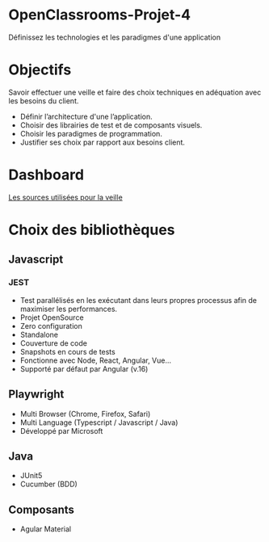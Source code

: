 # OpenClassrooms-Projet-4
Définissez les technologies et les paradigmes d'une application

# Objectifs

Savoir effectuer une veille et faire des choix techniques en adéquation avec les besoins du client.
- Définir l’architecture d'une l’application.
- Choisir des librairies de test et de composants visuels.
- Choisir les paradigmes de programmation.
- Justifier ses choix par rapport aux besoins client.

# Dashboard
[Les sources utilisées pour la veille](DASHBOARD.md)

# Choix des bibliothèques
## Javascript
### JEST
- Test parallélisés en les exécutant dans leurs propres processus afin de maximiser les performances.
- Projet OpenSource
- Zero configuration
- Standalone
- Couverture de code
- Snapshots en cours de tests
- Fonctionne avec Node, React, Angular, Vue...
- Supporté par défaut par Angular (v.16)
## Playwright
- Multi Browser (Chrome, Firefox, Safari)
- Multi Language (Typescript / Javascript / Java)
- Développé par Microsoft
## Java
- JUnit5
- Cucumber (BDD)
## Composants
- Agular Material
